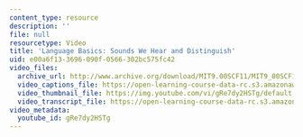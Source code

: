 ```yaml
---
content_type: resource
description: ''
file: null
resourcetype: Video
title: 'Language Basics: Sounds We Hear and Distinguish'
uid: e00a6f13-3696-090f-0566-302bc575fc42
video_files:
  archive_url: http://www.archive.org/download/MIT9.00SCF11/MIT9_00SCF11_lec12_300k.mp4
  video_captions_file: https://open-learning-course-data-rc.s3.amazonaws.com/9-00sc-introduction-to-psychology-fall-2011/07bc45b958d35b99ad78aaa2b875df9e_gRe7dy2HSTg.vtt
  video_thumbnail_file: https://img.youtube.com/vi/gRe7dy2HSTg/default.jpg
  video_transcript_file: https://open-learning-course-data-rc.s3.amazonaws.com/9-00sc-introduction-to-psychology-fall-2011/e2dbc1fdf26e50032e7e91b0670babe2_gRe7dy2HSTg.pdf
video_metadata:
  youtube_id: gRe7dy2HSTg
---
```


